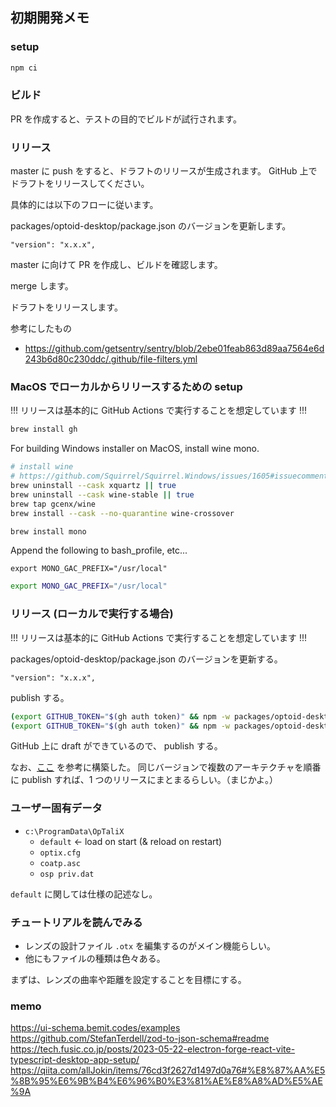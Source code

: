 ## 初期開発メモ

### setup

```bash
npm ci
```

### ビルド

PR を作成すると、テストの目的でビルドが試行されます。

### リリース

master に push をすると、ドラフトのリリースが生成されます。
GitHub 上でドラフトをリリースしてください。

具体的には以下のフローに従います。

packages/optoid-desktop/package.json のバージョンを更新します。

```
"version": "x.x.x",
```

master に向けて PR を作成し、ビルドを確認します。

merge します。

ドラフトをリリースします。

参考にしたもの

- https://github.com/getsentry/sentry/blob/2ebe01feab863d89aa7564e6d243b6d80c230ddc/.github/file-filters.yml

### MacOS でローカルからリリースするための setup

!!! リリースは基本的に GitHub Actions で実行することを想定しています !!!

```bash
brew install gh
```

For building Windows installer on MacOS, install wine mono.

```bash
# install wine
# https://github.com/Squirrel/Squirrel.Windows/issues/1605#issuecomment-1101862417
brew uninstall --cask xquartz || true
brew uninstall --cask wine-stable || true
brew tap gcenx/wine
brew install --cask --no-quarantine wine-crossover

brew install mono
```

Append the following to bash_profile, etc...

```bash:xxx_profile
export MONO_GAC_PREFIX="/usr/local"
```

```bash
export MONO_GAC_PREFIX="/usr/local"
```

### リリース (ローカルで実行する場合)

!!! リリースは基本的に GitHub Actions で実行することを想定しています !!!

packages/optoid-desktop/package.json のバージョンを更新する。

```
"version": "x.x.x",
```

publish する。

```bash
(export GITHUB_TOKEN="$(gh auth token)" && npm -w packages/optoid-desktop run publish -- --platform=darwin)
(export GITHUB_TOKEN="$(gh auth token)" && npm -w packages/optoid-desktop run publish -- --platform=win32)
```

GitHub 上に draft ができているので、 publish する。

なお、[ここ](https://github.com/erikhofer/electron-publish-example/tree/main) を参考に構築した。
同じバージョンで複数のアーキテクチャを順番に publish すれば、1 つのリリースにまとまるらしい。（まじかよ。）

### ユーザー固有データ

- `c:\ProgramData\OpTaliX`
  - `default` <- load on start (& reload on restart)
  - `optix.cfg`
  - `coatp.asc`
  - `osp priv.dat`

`default` に関しては仕様の記述なし。

### チュートリアルを読んでみる

- レンズの設計ファイル `.otx` を編集するのがメイン機能らしい。
- 他にもファイルの種類は色々ある。

まずは、レンズの曲率や距離を設定することを目標にする。

### memo

https://ui-schema.bemit.codes/examples
https://github.com/StefanTerdell/zod-to-json-schema#readme
https://tech.fusic.co.jp/posts/2023-05-22-electron-forge-react-vite-typescript-desktop-app-setup/
https://qiita.com/allJokin/items/76cd3f2627d1497d0a76#%E8%87%AA%E5%8B%95%E6%9B%B4%E6%96%B0%E3%81%AE%E8%A8%AD%E5%AE%9A
